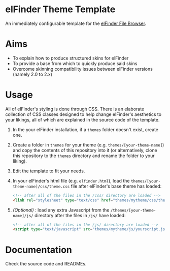 # elFinder Theme Template
An immediately configurable template for the [elFinder File Browser](https://github.com/Studio-42/elFinder).

# Aims
* To explain how to produce structured skins for elFinder
* To provide a base from which to quickly produce said skins
* Overcome skinning compatibility issues between elFinder versions (namely 2.0 to 2.x)

# Usage
All of elFinder's styling is done through CSS. There is an elaborate
collection of CSS classes designed to help change elFinder's aesthetics
to your likings, all of which are explained in the source code of the
template.

1. In the your elFinder installation, if a `themes` folder doesn't exist,
create one.
2. Create a folder in `themes` for your theme (e.g. `themes/[your-theme-name]`) and copy
the contents of this repository into it (or alternatively, clone this repository to the
`themes` directory and rename the folder to your liking).
3. Edit the template to fit your needs.
4. In your elFinder's html file (e.g. `elfinder.html`), load the
`themes/[your-theme-name]/css/theme.css` file after elFinder's base theme has loaded:

    ```html
    <!-- after all of the files in the /css/ directory are loaded -->
    <link rel="stylesheet" type="text/css" href="themes/mytheme/css/theme.css">
    ```
5. *(Optional)* : load any extra Javascript from the `/themes/[your-theme-name]/js/`
directory after the files in `/js/` have loaded:

    ```html
    <!-- after all of the files in the /js/ directory are loaded -->
    <script type="text/javascript" src="themes/mytheme/js/yourscript.js"></script>
    ```

# Documentation
Check the source code and READMEs.
